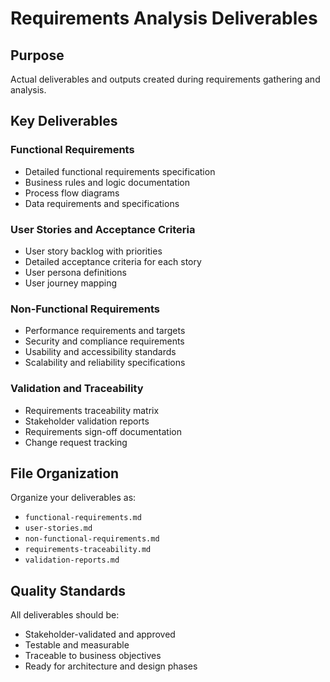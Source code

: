 # Requirements Analysis Deliverables

## Purpose
Actual deliverables and outputs created during requirements gathering and analysis.

## Key Deliverables

### Functional Requirements
- Detailed functional requirements specification
- Business rules and logic documentation
- Process flow diagrams
- Data requirements and specifications

### User Stories and Acceptance Criteria
- User story backlog with priorities
- Detailed acceptance criteria for each story
- User persona definitions
- User journey mapping

### Non-Functional Requirements
- Performance requirements and targets
- Security and compliance requirements
- Usability and accessibility standards
- Scalability and reliability specifications

### Validation and Traceability
- Requirements traceability matrix
- Stakeholder validation reports
- Requirements sign-off documentation
- Change request tracking

## File Organization
Organize your deliverables as:
- `functional-requirements.md`
- `user-stories.md`
- `non-functional-requirements.md`
- `requirements-traceability.md`
- `validation-reports.md`

## Quality Standards
All deliverables should be:
- Stakeholder-validated and approved
- Testable and measurable
- Traceable to business objectives
- Ready for architecture and design phases